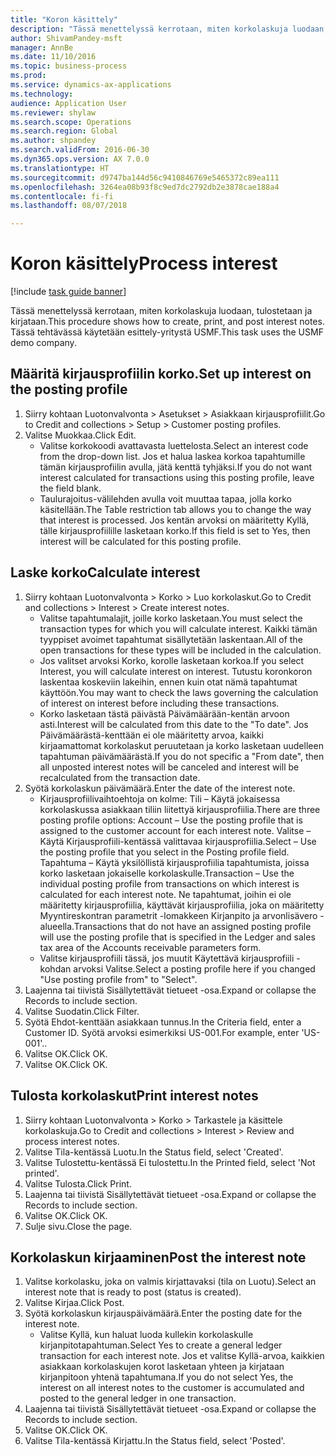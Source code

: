 ```yaml
--- 
title: "Koron käsittely"
description: "Tässä menettelyssä kerrotaan, miten korkolaskuja luodaan, tulostetaan ja kirjataan."
author: ShivamPandey-msft
manager: AnnBe
ms.date: 11/10/2016
ms.topic: business-process
ms.prod: 
ms.service: dynamics-ax-applications
ms.technology: 
audience: Application User
ms.reviewer: shylaw
ms.search.scope: Operations
ms.search.region: Global
ms.author: shpandey
ms.search.validFrom: 2016-06-30
ms.dyn365.ops.version: AX 7.0.0
ms.translationtype: HT
ms.sourcegitcommit: d9747ba144d56c9410846769e5465372c89ea111
ms.openlocfilehash: 3264ea08b93f8c9ed7dc2792db2e3878cae188a4
ms.contentlocale: fi-fi
ms.lasthandoff: 08/07/2018

---
```

# <a name="process-interest"></a><span data-ttu-id="91b11-103">Koron käsittely</span><span class="sxs-lookup"><span data-stu-id="91b11-103">Process interest</span></span>

[!include [task guide banner](../../includes/task-guide-banner.md)]

<span data-ttu-id="91b11-104">Tässä menettelyssä kerrotaan, miten korkolaskuja luodaan, tulostetaan ja kirjataan.</span><span class="sxs-lookup"><span data-stu-id="91b11-104">This procedure shows how to create, print, and post interest notes.</span></span> <span data-ttu-id="91b11-105">Tässä tehtävässä käytetään esittely-yritystä USMF.</span><span class="sxs-lookup"><span data-stu-id="91b11-105">This task uses the USMF demo company.</span></span>


## <a name="set-up-interest-on-the-posting-profile"></a><span data-ttu-id="91b11-106">Määritä kirjausprofiilin korko.</span><span class="sxs-lookup"><span data-stu-id="91b11-106">Set up interest on the posting profile</span></span>
1. <span data-ttu-id="91b11-107">Siirry kohtaan Luotonvalvonta > Asetukset > Asiakkaan kirjausprofiilit.</span><span class="sxs-lookup"><span data-stu-id="91b11-107">Go to Credit and collections > Setup > Customer posting profiles.</span></span>
2. <span data-ttu-id="91b11-108">Valitse Muokkaa.</span><span class="sxs-lookup"><span data-stu-id="91b11-108">Click Edit.</span></span>
    * <span data-ttu-id="91b11-109">Valitse korkokoodi avattavasta luettelosta.</span><span class="sxs-lookup"><span data-stu-id="91b11-109">Select an interest code from the drop-down list.</span></span> <span data-ttu-id="91b11-110">Jos et halua laskea korkoa tapahtumille tämän kirjausprofiilin avulla, jätä kenttä tyhjäksi.</span><span class="sxs-lookup"><span data-stu-id="91b11-110">If you do not want interest calculated for transactions using this posting profile, leave the field blank.</span></span>  
    * <span data-ttu-id="91b11-111">Taulurajoitus-välilehden avulla voit muuttaa tapaa, jolla korko käsitellään.</span><span class="sxs-lookup"><span data-stu-id="91b11-111">The Table restriction tab allows you to change the way that interest is processed.</span></span> <span data-ttu-id="91b11-112">Jos kentän arvoksi on määritetty Kyllä, tälle kirjausprofiilille lasketaan korko.</span><span class="sxs-lookup"><span data-stu-id="91b11-112">If this field is set to Yes, then interest will be calculated for this posting profile.</span></span>  

## <a name="calculate-interest"></a><span data-ttu-id="91b11-113">Laske korko</span><span class="sxs-lookup"><span data-stu-id="91b11-113">Calculate interest</span></span>
1. <span data-ttu-id="91b11-114">Siirry kohtaan Luotonvalvonta > Korko > Luo korkolaskut.</span><span class="sxs-lookup"><span data-stu-id="91b11-114">Go to Credit and collections > Interest > Create interest notes.</span></span>
    * <span data-ttu-id="91b11-115">Valitse tapahtumalajit, joille korko lasketaan.</span><span class="sxs-lookup"><span data-stu-id="91b11-115">You must select the transaction types for which you will calculate interest.</span></span> <span data-ttu-id="91b11-116">Kaikki tämän tyyppiset avoimet tapahtumat sisällytetään laskentaan.</span><span class="sxs-lookup"><span data-stu-id="91b11-116">All of the open transactions for these types will be included in the calculation.</span></span>  
    * <span data-ttu-id="91b11-117">Jos valitset arvoksi Korko, korolle lasketaan korkoa.</span><span class="sxs-lookup"><span data-stu-id="91b11-117">If you select Interest, you will calculate interest on interest.</span></span> <span data-ttu-id="91b11-118">Tutustu koronkoron laskentaa koskeviin lakeihin, ennen kuin otat nämä tapahtumat käyttöön.</span><span class="sxs-lookup"><span data-stu-id="91b11-118">You may want to check the laws governing the calculation of interest on interest before including these transactions.</span></span>  
    * <span data-ttu-id="91b11-119">Korko lasketaan tästä päivästä Päivämäärään-kentän arvoon asti.</span><span class="sxs-lookup"><span data-stu-id="91b11-119">Interest will be calculated from this date to the "To date".</span></span> <span data-ttu-id="91b11-120">Jos Päivämäärästä-kenttään ei ole määritetty arvoa, kaikki kirjaamattomat korkolaskut peruutetaan ja korko lasketaan uudelleen tapahtuman päivämäärästä.</span><span class="sxs-lookup"><span data-stu-id="91b11-120">If you do not specific a "From date", then all unposted interest notes will be canceled and interest will be recalculated from the transaction date.</span></span>  
2. <span data-ttu-id="91b11-121">Syötä korkolaskun päivämäärä.</span><span class="sxs-lookup"><span data-stu-id="91b11-121">Enter the date of the interest note.</span></span>
    * <span data-ttu-id="91b11-122">Kirjausprofiilivaihtoehtoja on kolme: Tili – Käytä jokaisessa korkolaskussa asiakkaan tiliin liitettyä kirjausprofiilia.</span><span class="sxs-lookup"><span data-stu-id="91b11-122">There are three posting profile options:   Account – Use the posting profile that is assigned to the customer account for each interest note.</span></span>   <span data-ttu-id="91b11-123">Valitse – Käytä Kirjausprofiili-kentässä valittavaa kirjausprofiilia.</span><span class="sxs-lookup"><span data-stu-id="91b11-123">Select – Use the posting profile that you select in the Posting profile field.</span></span>   <span data-ttu-id="91b11-124">Tapahtuma – Käytä yksilöllistä kirjausprofiilia tapahtumista, joissa korko lasketaan jokaiselle korkolaskulle.</span><span class="sxs-lookup"><span data-stu-id="91b11-124">Transaction – Use the individual posting profile from transactions on which interest is calculated for each interest note.</span></span> <span data-ttu-id="91b11-125">Ne tapahtumat, joihin ei ole määritetty kirjausprofiilia, käyttävät kirjausprofiilia, joka on määritetty Myyntireskontran parametrit -lomakkeen Kirjanpito ja arvonlisävero -alueella.</span><span class="sxs-lookup"><span data-stu-id="91b11-125">Transactions that do not have an assigned posting profile will use the posting profile that is specified in the Ledger and sales tax area of the Accounts receivable parameters form.</span></span>  
    * <span data-ttu-id="91b11-126">Valitse kirjausprofiili tässä, jos muutit Käytettävä kirjausprofiili -kohdan arvoksi Valitse.</span><span class="sxs-lookup"><span data-stu-id="91b11-126">Select a posting profile here if you changed "Use posting profile from" to "Select".</span></span>  
3. <span data-ttu-id="91b11-127">Laajenna tai tiivistä Sisällytettävät tietueet -osa.</span><span class="sxs-lookup"><span data-stu-id="91b11-127">Expand or collapse the Records to include section.</span></span>
4. <span data-ttu-id="91b11-128">Valitse Suodatin.</span><span class="sxs-lookup"><span data-stu-id="91b11-128">Click Filter.</span></span>
5. <span data-ttu-id="91b11-129">Syötä Ehdot-kenttään asiakkaan tunnus.</span><span class="sxs-lookup"><span data-stu-id="91b11-129">In the Criteria field, enter a Customer ID.</span></span> <span data-ttu-id="91b11-130">Syötä arvoksi esimerkiksi US-001.</span><span class="sxs-lookup"><span data-stu-id="91b11-130">For example, enter 'US-001'..</span></span>
6. <span data-ttu-id="91b11-131">Valitse OK.</span><span class="sxs-lookup"><span data-stu-id="91b11-131">Click OK.</span></span>
7. <span data-ttu-id="91b11-132">Valitse OK.</span><span class="sxs-lookup"><span data-stu-id="91b11-132">Click OK.</span></span>

## <a name="print-interest-notes"></a><span data-ttu-id="91b11-133">Tulosta korkolaskut</span><span class="sxs-lookup"><span data-stu-id="91b11-133">Print interest notes</span></span>
1. <span data-ttu-id="91b11-134">Siirry kohtaan Luotonvalvonta > Korko > Tarkastele ja käsittele korkolaskuja.</span><span class="sxs-lookup"><span data-stu-id="91b11-134">Go to Credit and collections > Interest > Review and process interest notes.</span></span>
2. <span data-ttu-id="91b11-135">Valitse Tila-kentässä Luotu.</span><span class="sxs-lookup"><span data-stu-id="91b11-135">In the Status field, select 'Created'.</span></span>
3. <span data-ttu-id="91b11-136">Valitse Tulostettu-kentässä Ei tulostettu.</span><span class="sxs-lookup"><span data-stu-id="91b11-136">In the Printed field, select 'Not printed'.</span></span>
4. <span data-ttu-id="91b11-137">Valitse Tulosta.</span><span class="sxs-lookup"><span data-stu-id="91b11-137">Click Print.</span></span>
5. <span data-ttu-id="91b11-138">Laajenna tai tiivistä Sisällytettävät tietueet -osa.</span><span class="sxs-lookup"><span data-stu-id="91b11-138">Expand or collapse the Records to include section.</span></span>
6. <span data-ttu-id="91b11-139">Valitse OK.</span><span class="sxs-lookup"><span data-stu-id="91b11-139">Click OK.</span></span>
7. <span data-ttu-id="91b11-140">Sulje sivu.</span><span class="sxs-lookup"><span data-stu-id="91b11-140">Close the page.</span></span>

## <a name="post-the-interest-note"></a><span data-ttu-id="91b11-141">Korkolaskun kirjaaminen</span><span class="sxs-lookup"><span data-stu-id="91b11-141">Post the interest note</span></span>
1. <span data-ttu-id="91b11-142">Valitse korkolasku, joka on valmis kirjattavaksi (tila on Luotu).</span><span class="sxs-lookup"><span data-stu-id="91b11-142">Select an interest note that is ready to post (status is created).</span></span>
2. <span data-ttu-id="91b11-143">Valitse Kirjaa.</span><span class="sxs-lookup"><span data-stu-id="91b11-143">Click Post.</span></span>
3. <span data-ttu-id="91b11-144">Syötä korkolaskun kirjauspäivämäärä.</span><span class="sxs-lookup"><span data-stu-id="91b11-144">Enter the posting date for the interest note.</span></span>
    * <span data-ttu-id="91b11-145">Valitse Kyllä, kun haluat luoda kullekin korkolaskulle kirjanpitotapahtuman.</span><span class="sxs-lookup"><span data-stu-id="91b11-145">Select Yes to create a general ledger transaction for each interest note.</span></span>     <span data-ttu-id="91b11-146">Jos et valitse Kyllä-arvoa, kaikkien asiakkaan korkolaskujen korot lasketaan yhteen ja kirjataan kirjanpitoon yhtenä tapahtumana.</span><span class="sxs-lookup"><span data-stu-id="91b11-146">If you do not select Yes, the interest on all interest notes to the customer is accumulated and posted to the general ledger in one transaction.</span></span>  
4. <span data-ttu-id="91b11-147">Laajenna tai tiivistä Sisällytettävät tietueet -osa.</span><span class="sxs-lookup"><span data-stu-id="91b11-147">Expand or collapse the Records to include section.</span></span>
5. <span data-ttu-id="91b11-148">Valitse OK.</span><span class="sxs-lookup"><span data-stu-id="91b11-148">Click OK.</span></span>
6. <span data-ttu-id="91b11-149">Valitse Tila-kentässä Kirjattu.</span><span class="sxs-lookup"><span data-stu-id="91b11-149">In the Status field, select 'Posted'.</span></span>


